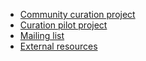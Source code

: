 - [Community curation project](community/fission-yeast-community-curation-project)
- [Curation pilot project](community/fission-yeast-community-curation-pilot-project)
- [Mailing list](http://listserver.ebi.ac.uk/mailman/listinfo/pombelist)
- [External resources](community/internet-resources)
